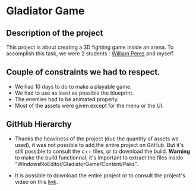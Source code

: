 # Gladiator Game

## Description of the project
This project is about creating a 3D fighting game inside an arena. To accomplish this task, we were 2 students : [William Perez](https://github.com/W1lliam) and myself.


## Couple of constraints we had to respect.
- We had 10 days to do to make a playable game.
- We had to use as least as possible the blueprint.
- The enemies had to be animated properly.
- Most of the assets were given except for the menu or the UI.

## GitHub Hierarchy
- Thanks the heaviness of the project (due the quantity of assets we used), it was not possible to add the entire project on GitHub.
  But it's still possible to consult the c++ files, or to download the build. __Warning__ to make the build functionnal, it's important 
  to extract the files inside "WindowsNoEditor/GladiatorGame/Content/Paks".

- It is possible to download the entire project or to consult the project's video on this [link](https://drive.google.com/open?id=1F0mqn1sgX4D_EMZpoGDXXCx8HsQcweL-). 
